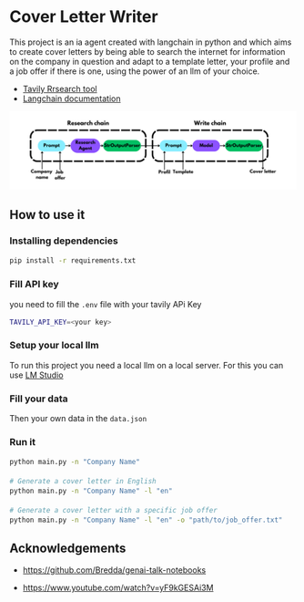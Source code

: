 # Cover Letter Writer
This project is an ia agent created with langchain in python and which aims to create cover letters by being able to search the internet for information on the company in question and adapt to a template letter, your profile and a job offer if there is one, using the power of an llm of your choice.

 - [Tavily Rrsearch tool](https://app.tavily.com)
 - [Langchain documentation](https://python.langchain.com/docs/tutorials/)

![Chain graph](https://github.com/Gazeux33/CoverLetterWriter/blob/master/assets/graph_chain.png)



## How to use it

### Installing dependencies

```bash
pip install -r requirements.txt
```

### Fill API key
you need to fill the ```.env``` file with your tavily APi Key
```bash 
TAVILY_API_KEY=<your key>
```
### Setup your local llm

To run this project you need a local llm on a local server. For this you can use [LM Studio](https://lmstudio.ai/)

### Fill your data

Then your own data in the ```data.json``` 

### Run it

```bash
python main.py -n "Company Name"

# Generate a cover letter in English
python main.py -n "Company Name" -l "en"

# Generate a cover letter with a specific job offer
python main.py -n "Company Name" -l "en" -o "path/to/job_offer.txt"
```





## Acknowledgements

 - https://github.com/Bredda/genai-talk-notebooks

 - https://www.youtube.com/watch?v=yF9kGESAi3M
